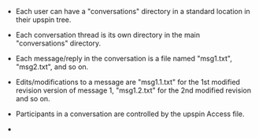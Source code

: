
* Each user can have a "conversations" directory in a standard location in
  their upspin tree.

* Each conversation thread is its own directory in the main "conversations"
  directory.

* Each message/reply in the conversation is a file named "msg1.txt",
  "msg2.txt", and so on.

* Edits/modifications to a message are "msg1.1.txt" for the 1st modified
  revision version of message 1, "msg1.2.txt" for the 2nd modified revision
  and so on.

* Participants in a conversation are controlled by the upspin Access
  file.  

* 
